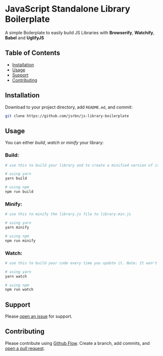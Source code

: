# JavaScript Standalone Library Boilerplate
A simple Boilerplate to easily build JS Libraries with **Browserify**, **Watchify**, **Babel** and **UglifyJS** 

## Table of Contents

- [Installation](#installation)
- [Usage](#usage)
- [Support](#support)
- [Contributing](#contributing)

## Installation

Download to your project directory, add `README.md`, and commit:

```sh
git clone https://github.com/jsrbn/js-library-boilerplate
```

## Usage

You can either _build_, _watch_ or _minify_ your library:

### Build:
```sh
# use this to build your library and to create a minified version of it at the same time

# using yarn
yarn build

# using npm
npm run build
```

### Minify:
```sh
# use this to minify the library.js file to library.min.js

# using yarn
yarn minify

# using npm
npm run minify
```

### Watch:
```sh
# use this to build your code every time you update it. Note: It won't be minified automatically

# using yarn
yarn watch

# using npm
npm run watch
```

## Support

Please [open an issue](https://github.com/jsrbn/js-library-boilerplate/issues/new) for support.

## Contributing

Please contribute using [Github Flow](https://guides.github.com/introduction/flow/). Create a branch, add commits, and [open a pull request](https://github.com/jsrbn/js-library-boilerplate/compare/).